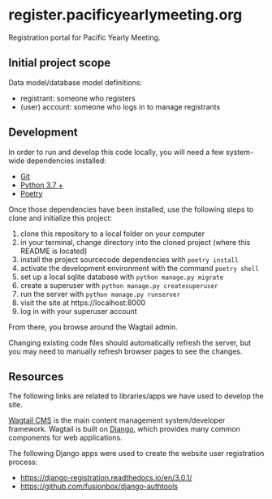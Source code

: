# register.pacificyearlymeeting.org
Registration portal for Pacific Yearly Meeting.

## Initial project scope
Data model/database model definitions:
- registrant: someone who registers 
- (user) account: someone who logs in to manage registrants

## Development
In order to run and develop this code locally, you will need a few system-wide dependencies installed:

- [Git](https://git-scm.com/)
- [Python 3.7 +](https://www.python.org/)
- [Poetry](https://python-poetry.org/)

Once those dependencies have been installed, use the following steps to clone and initialize this project:

1. clone this repository to a local folder on your computer
2. in your terminal, change directory into the cloned project (where this README is located)
3. install the project sourcecode dependencies with `poetry install`
4. activate the development environment with the command `poetry shell`
5. set up a local sqlite database with `python manage.py migrate`
6. create a superuser with `python manage.py createsuperuser`
7. run the server with `python manage.py runserver`
8. visit the site at https://localhost:8000
9. log in with your superuser account

From there, you browse around the Wagtail admin.

Changing existing code files should automatically refresh the server, but you may need to manually refresh browser pages to see the changes.

## Resources
The following links are related to libraries/apps we have used to develop the site.

[Wagtail CMS](https://Wagtail.io) is the main content management system/developer framework. Wagtail is built on [Django](https://djangoproject.com), which provides many common components for web applications.

The following Django apps were used to create the website user registration process:
- https://django-registration.readthedocs.io/en/3.0.1/
- https://github.com/fusionbox/django-authtools
